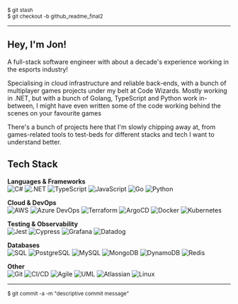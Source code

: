 <sup>$ git stash</sup><br />
<sup>$ git checkout -b github_readme_final2</sup>

---

## Hey, I'm Jon!

A full-stack software engineer with about a decade's experience working in the esports industry!

Specialising in cloud infrastructure and reliable back-ends, with a bunch of multiplayer games projects under my belt at Code Wizards.
Mostly working in .NET, but with a bunch of Golang, TypeScript and Python work in-between, I might have even written some of the code working behind the scenes on your favourite games

There's a bunch of projects here that I'm slowly chipping away at, from games-related tools to test-beds for different stacks and tech I want to understand better.

## Tech Stack

**Languages & Frameworks**  
![C#](https://img.shields.io/badge/C%23-239120?logo=c-sharp&logoColor=white) 
![.NET](https://img.shields.io/badge/.NET-512BD4?logo=dotnet&logoColor=white) 
![TypeScript](https://img.shields.io/badge/TypeScript-3178C6?logo=typescript&logoColor=white) 
![JavaScript](https://img.shields.io/badge/JavaScript-F7DF1E?logo=javascript&logoColor=black) 
![Go](https://img.shields.io/badge/Go-00ADD8?logo=go&logoColor=white) 
![Python](https://img.shields.io/badge/Python-3776AB?logo=python&logoColor=white)  

**Cloud & DevOps**  
![AWS](https://img.shields.io/badge/AWS-232F3E?logo=amazon-aws&logoColor=white) 
![Azure DevOps](https://img.shields.io/badge/Azure_DevOps-0078D7?logo=azure-devops&logoColor=white) 
![Terraform](https://img.shields.io/badge/Terraform-7B42BC?logo=terraform&logoColor=white) 
![ArgoCD](https://img.shields.io/badge/ArgoCD-EF7B4D?logo=argo&logoColor=white) 
![Docker](https://img.shields.io/badge/Docker-2496ED?logo=docker&logoColor=white) 
![Kubernetes](https://img.shields.io/badge/Kubernetes-326CE5?logo=kubernetes&logoColor=white)  

**Testing & Observability**  
![Jest](https://img.shields.io/badge/Jest-C21325?logo=jest&logoColor=white) 
![Cypress](https://img.shields.io/badge/Cypress-17202C?logo=cypress&logoColor=white) 
![Grafana](https://img.shields.io/badge/Grafana-F46800?logo=grafana&logoColor=white) 
![Datadog](https://img.shields.io/badge/Datadog-632CA6?logo=datadog&logoColor=white)  

**Databases**  
![SQL](https://img.shields.io/badge/SQL-336791?logo=database&logoColor=white) 
![PostgreSQL](https://img.shields.io/badge/PostgreSQL-4169E1?logo=postgresql&logoColor=white) 
![MySQL](https://img.shields.io/badge/MySQL-4479A1?logo=mysql&logoColor=white) 
![MongoDB](https://img.shields.io/badge/MongoDB-47A248?logo=mongodb&logoColor=white) 
![DynamoDB](https://img.shields.io/badge/DynamoDB-4053D6?logo=amazon-dynamodb&logoColor=white) 
![Redis](https://img.shields.io/badge/Redis-DC382D?logo=redis&logoColor=white)  

**Other**  
![Git](https://img.shields.io/badge/Git-F05032?logo=git&logoColor=white) 
![CI/CD](https://img.shields.io/badge/CI%2FCD-0A0A0A?logo=githubactions&logoColor=white) 
![Agile](https://img.shields.io/badge/Agile-FF6F00?logo=scrumalliance&logoColor=white) 
![UML](https://img.shields.io/badge/UML-02569B?logo=uml&logoColor=white) 
![Atlassian](https://img.shields.io/badge/Atlassian-0052CC?logo=atlassian&logoColor=white) 
![Linux](https://img.shields.io/badge/Linux-FCC624?logo=linux&logoColor=black)


---

<sup>$ git commit -a -m "descriptive commit message"</sup>
